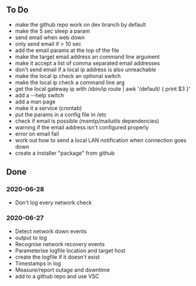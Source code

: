 ## To Do
* make the github repo work on dev branch by default
* make the 5 sec sleep a param
* send email when web down
* only send email if > 10 sec
* add the email params at the top of the file
* make the target email address an command line argument
* make it accept a list of comma separated email addresses
* don't send email if a local ip address is also unreachable
* make the local ip check an optional switch
* make the local ip check a command line arg
* get the local gateway ip with /sbin/ip route | awk '/default/ { print $3 }'
* add a --help switch
* add a man page
* make it a service (crontab)
* put the params in a config file in /etc
* check if email is possible (msmtp/mailutils dependencies)
* warning if the email address isn't configured properly
* error on email fail
* work out how to send a local LAN notification when connection goes down
* create a installer "package" from github

## Done
### 2020-06-28
* Don't log every network check
### 2020-06-27
* Detect network down events
* output to log
* Recognise network recovery events
* Parameterise logfile location and target host
* create the logfile if it doesn't exist
* Timestamps in log
* Measure/report outage and downtime
* add to a github repo and use VSC


